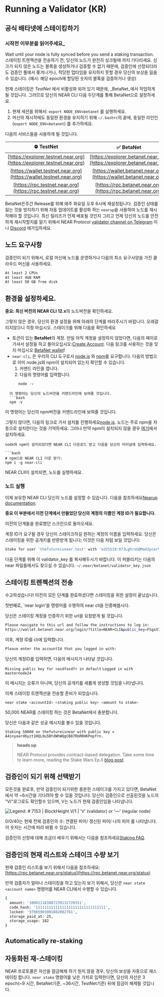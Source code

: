 # Running a Validator (KR)

## 공식 배타넷에 스테이킹하기

### 시작전 이부분을 읽어주세요\_

Wait until your node is fully synced before you send a staking transaction. 스테이킹 트렌젝션을 전송하기 전, 당신의 노드가 완전히 싱크될때 까지 기다리세요. 싱크가 되지 않은 노드는 블록을 생성하거나 검증할 수 없기 때문에, 검증인에 선정되더라도 검증인 풀에서 쫒겨나거나, 적당한 업타임을 유지하지 못할 경우 당신의 보상을 잃을 수 있습니다. (예시: 해당 epoch에 할당된 숫자의 블록을 검증하거나 생성)

현재 스테이킹은 _TestNet_ 에서 비활성화 되어 있기 때문에, \_BetaNet\_에서 작업하게 될 것입니다. 그러므로 당신의 NEAR CLI 다음 두단계를 통해 BetaNet으로 설정하세요.

1. 현재 세션을 위해서: `export NODE_ENV=betanet` 를 실행하세요.
2. 머신의 재시작에도 동일한 환경을 유지하기 위해 `~/.bashrc`의 끝에, 동일한 라인인 (`export NODE_ENV=betanet`) 를 추가하세요.

다음의 서비스들을 사용하게 될 것입니다.

|                               ⛔️ TestNet                               |                                ✅ BetaNet                               |
| :--------------------------------------------------------------------: | :--------------------------------------------------------------------: |
| [https://explorer.testnet.near.org](https://explorer.testnet.near.org) | [https://explorer.betanet.near.org](https://explorer.betanet.near.org) |
|   [https://wallet.testnet.near.org](https://wallet.testnet.near.org)   |   [https://wallet.betanet.near.org](https://wallet.betanet.near.org)   |
|      [https://rpc.testnet.near.org](https://rpc.testnet.near.org)      |      [https://rpc.betanet.near.org](https://rpc.betanet.near.org)      |

BetaNet은주간 Release를 위해 매주 화요일 오후 6시에 재설정됩니다. 검증인 상태를 잃는 것을 방지하기 위해 자동 업데이트를 활성화 하는 `nearup`을 사용하여 노드를 재시작해야 할 것입니다. 최신 릴리즈가 언제 배포될 것인지 그리고 언제 당신의 노드를 안전하게 재시작할지를 알기 위해서 NEAR Protocol [validator channel on Telegram](https://t.me/near\_validators) 이나 [Discord](https://discord.gg/ZMPr3VB) 에가입하세요.

## 노드 요구사항

검증인이 되기 위해서, 로컬 머신에 노드를 운영하거나 다음의 최소 요구사양을 가진 클라우드 머신을 사용하세요.

```bash
At least 2 CPUs
At least 4GB RAM
At least 50 GB free disk
```

## 환경을 설정하세요.

**중요: 최신 버전의 NEAR CLI 12.x**의 노드버전을 확인하세요.

그렇지 않은 경우, 당신의 환경 설정을 위해 아래의 단계를 따라주시기 바랍니다. 오래걸리지않으니 걱정 마십시오. 스테이크를 위해 다음을 확인하세요

* 토큰이 있는 **BetaNet**의 계정. 만일 아직 계정을 설정하지 않았다면, 다음의 페이로 가셔서 설정을 하고 돌아오십시오:[Create Account](https://docs.near.org/docs/develop/basics/create-account/). 다음 링크를 사용하는 것을 잊지 마십시오 [BetaNet wallet](https://wallet.betanet.near.org)!
* `near-cli`, 은 우리의 CLI 도구로서 [node.js](https://nodejs.org/en/download/) 와 [npm](https://www.npmjs.com/get-npm)를 요구합니다. 다음의 방법으로 이미 node.js와 npm이 설치되어 있는지 확인할 수 있습니다.
  1. 커맨드 라인을 엽니다.
  2. 다음의 명령어를 입력합니다.

```bash
      node -v
```

````
  이 명령어는 당신의 노드버전을 커맨드라인에 보여줄 것입니다.
  ```bash
  npm -v
````

이 명령어는 당신의 npm버전을 커맨드라인에 보여줄 것입니다.

그렇지 않다면, 다음의 링크로 가서 설치를 진행하세요[node.js](https://nodejs.org/en/download/). 노드는 주로 npm을 자동으로 설치한다는 것을 기억하세요. 그러나 만약 npm이 설치되지 않을 경우 [여기](https://www.npmjs.com/get-npm)에서 설치하세요.

````
node와 npm이 설치되었다면 NEAR CLI 다운로드 받고 다음을 당신의 터미널에 입력하세요.

```bash
# npm으로 NEAR CLI 다운 받기:
npm i -g near-cli
````

NEAR CLIl이 설치되면, 노드를 실행하세요.

### 노드 실행

이제 보유한 NEAR CLI 당신의 노드를 설정할 수 있습니다. 다음을 참조하세요[Nearup documentation](https://github.com/near/nearup).

**중요 이 부분에서 이전 단계에서 만들었단 당신의 계정의 이름인 계정 ID가 필요합니다.**

이전의 단계들을 완료했던 스크린으로 돌아오세요.

계정 ID가 요구될 경우 당신이 스테이크하길 원하는 계정의 이름을 입력하세요. 당신은 스태이킹을 위한 공개키를 반환받게 됩니다; 이것은 다음 처럼 보일 것입니다:

```bash
Stake for user 'thefutureisnear.test' with 'ed25519:97JLghrxUQMaX2pcerVB5FNFu4qk8rx8J3fnWRyoEB7M'
```

다음 단계를 위해 이 validator\_key 를 복사해두시기 바랍니다. 이 퍼블리키는 다음의 near 파일들에서도 찾으실 수 있습니다. `~/.near/betanet/validator_key.json`

## 스테이킹 트렌젝션의 전송

수고하셨습니다! 이전의 모든 단계를 완료하셨다면 스테이킹을 위한 설정이 끝났습니다.

첫번째로, \`near login'을 명령어를 수행하여 near cli을 인증해봅시다.

당신은 스테이킹 계정을 인증하기 위한 url을 요청받게 될 것입니다.

```bash
Please navigate to this url and follow the instructions to log in:
https://wallet.betanet.near.org/login/?title=NEAR+CLI&public_key=FSgxX7YwuCveCeYqsSAB3sD8dgdy3XBWztCQcEjimpaN
```

이후, 계정 ID를 cli에 입력합니다.

```bash
Please enter the accountId that you logged in with:
```

당신의 계정ID를 입력하면, 다음의 메시지가 나타날 것입니다.

`Missing public key for <asdfasdf> in default` `Logged in with masternode24`

이 메시지는 오류가 아니며, 당신의 공개키를 새롭게 생성할 것임을 나타냅니다.

이제 스테이킹 트렌젝션을 전송할 준비가 되었습니다.

```bash
near stake <accountId> <staking public key> <amount to stake>
```

50,000 NEAR를 스테이킹 하는 것은 BetaNet에서 충분합니다.

당신은 다음과 같은 성공 메시지를 볼수 있을 것입니다.

```
Staking 50000 on thefutureisnear with public key = A4inyaard6yzt1HQL8u5BYdWhWQgCB87RbRRHKPepfrn.
```

> **heads up**
>
> NEAR Protocol provides contract-based delegation. Take some time to learn more, reading the Stake Wars Ep.II [blog post](https://near.org/blog/stake-wars-episode-ii/).

## 검증인이 되기 위해 선택받기

모든것을 완료후, 만약 검증인이 되기위한 충분한 스테이크를 가지고 있다면, BetaNet에서 약 \~6시간을 기다려야 할 수 있을 것입니다. 당신이 검증인으로 선출된것을 노드의 "V/"로그로도 확인할수 있으며, V는 노드가 현재 검증인임을 나타냅니다.

![Legend: # 7153 | BlockHeight V/1 | 'V' (validator) or '—' (regular node)](/assets/validators.png)

0/0/40는 현재 전체 검증인의 수: 연결된 피어/ 갱신된 피어/ 나의 피어 를 나타냅니다. 이 숫자는 시간에 따라 바뀔 수 있습니다.

검증인의 선정에 대해 조금더 배우기 위해서는 다음을 참조하세요[Staking FAQ](../faq.md).

## 검증인의 현재 리스트와 스테이크 수량 보기

현재 검증인 리스트를 보기 위해서 다음을 참조하세요:[https://rpc.betanet.near.org/status](https://rpc.betanet.near.org/status)

만약 검증자가 얼마나 스테이킹을 하고 있는지 보기 위해서, 당신은 `near state <account name>` 명령어를 NEAR CLI에서 수행할 수 있습니다.

```bash
{
  amount: '100011163887239132720351',
  code_hash: '11111111111111111111111111111111',
  locked: '97985903901882082761',
  storage_paid_at: 25,
  storage_usage: 182
}
```

## Automatically re-staking

## 자동화된 재-스테이킹

NEAR 프로토콜은 자산을 잠금해제 하기 원치 않을 경우, 당신의 보상을 자동으로 재스테이킹 합니다. `near stake` 명령어를 낮은 가치로 입력한다면, 당신의 자산은 3 epoch(\~9 시간, BetaNet기준, \~36시간, TestNet기준) 뒤에 잠금이 해제될 것입니다.
